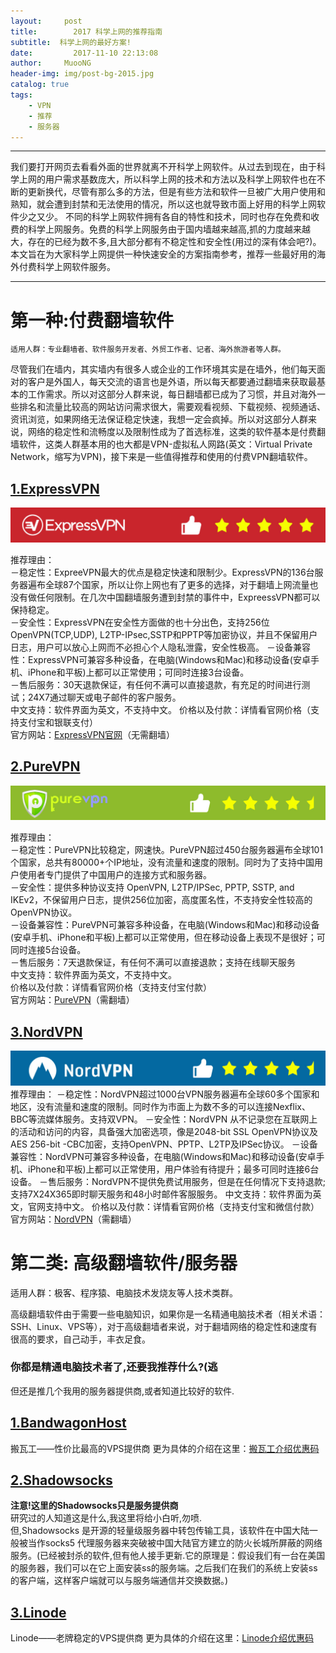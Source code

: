 ```yaml
---
layout:     post
title:        2017 科学上网的推荐指南
subtitle:  科学上网的最好方案!
date:         2017-11-10 22:13:08
author:     MuooNG
header-img: img/post-bg-2015.jpg
catalog: true
tags:
    - VPN
    - 推荐
    - 服务器
---
```


----------

我们要打开网页去看看外面的世界就离不开科学上网软件。从过去到现在，由于科学上网的用户需求基数庞大，所以科学上网的技术和方法以及科学上网软件也在不断的更新换代，尽管有那么多的方法，但是有些方法和软件一旦被广大用户使用和熟知，就会遭到封禁和无法使用的情况，所以这也就导致市面上好用的科学上网软件少之又少。
不同的科学上网软件拥有各自的特性和技术，同时也存在免费和收费的科学上网服务。免费的科学上网服务由于国内墙越来越高,抓的力度越来越大，存在的已经为数不多,且大部分都有不稳定性和安全性(用过的深有体会吧?)。
本文旨在为大家科学上网提供一种快速安全的方案指南参考，推荐一些最好用的海外付费科学上网软件服务。

----------
# 第一种:付费翻墙软件
    适用人群：专业翻墙者、软件服务开发者、外贸工作者、记者、海外旅游者等人群。
   尽管我们在墙内，其实墙内有很多人或企业的工作环境其实是在墙外，他们每天面对的客户是外国人，每天交流的语言也是外语，所以每天都要通过翻墙来获取最基本的工作需求。所以对这部分人群来说，每日翻墙都已成为了习惯，并且对海外一些排名和流量比较高的网站访问需求很大，需要观看视频、下载视频、视频通话、资讯浏览，如果网络无法保证稳定快速，我想一定会疯掉。所以对这部分人群来说，网络的稳定性和流畅度以及限制性成为了首选标准，这类的软件基本是付费翻墙软件，这类人群基本用的也大都是VPN-虚拟私人网路(英文：Virtual Private Network，缩写为VPN)，接下来是一些值得推荐和使用的付费VPN翻墙软件。

## [1.ExpressVPN](https://www.expressvpn.com/)
![expressvpn_review.jpg](https://github.com/MuooNg/muoong.github.io/blob/master/img/it-img/expressvpn_review.jpg)

  推荐理由：  
  －稳定性：ExpreeVPN最大的优点是稳定快速和限制少。ExpressVPN的136台服务器遍布全球87个国家，所以让你上网也有了更多的选择，对于翻墙上网流量也没有做任何限制。在几次中国翻墙服务遭到封禁的事件中，ExpreessVPN都可以保持稳定。  
  －安全性：ExpressVPN在安全性方面做的也十分出色，支持256位OpenVPN(TCP,UDP), L2TP-IPsec,SSTP和PPTP等加密协议，并且不保留用户日志，用户可以放心上网而不必担心个人隐私泄露，安全性极高。
  －设备兼容性：ExpressVPN可兼容多种设备，在电脑(Windows和Mac)和移动设备(安卓手机、iPhone和平板)上都可以正常使用；可同时连接3台设备。   
  －售后服务：30天退款保证，有任何不满可以直接退款，有充足的时间进行测试；24X7通过聊天或电子邮件的客户服务。  
  中文支持：软件界面为英文，不支持中文。
  价格以及付款：详情看官网价格（支持支付宝和银联支付）  
  官方网站：[ExpressVPN官网](https://www.expressvpn.com/)（无需翻墙）


## [2.PureVPN](https://www.purevpn.com/order-now.php)
![purevpn_review.jpg](https://github.com/MuooNg/muoong.github.io/blob/master/img/it-img/purevpn_review.jpg)

  推荐理由：   
  －稳定性：PureVPN比较稳定，网速快。PureVPN超过450台服务器遍布全球101个国家，总共有80000+个IP地址，没有流量和速度的限制。同时为了支持中国用户使用者专门提供了中国用户的连接方式和服务器。    
  －安全性：提供多种协议支持 OpenVPN, L2TP/IPSec, PPTP, SSTP, and IKEv2，不保留用户日志，提供256位加密，高度匿名性，不支持安全性较高的OpenVPN协议。   
  －设备兼容性：PureVPN可兼容多种设备，在电脑(Windows和Mac)和移动设备(安卓手机、iPhone和平板)上都可以正常使用，但在移动设备上表现不是很好；可同时连接5台设备。    
  －售后服务：7天退款保证，有任何不满可以直接退款；支持在线聊天服务   
  中文支持：软件界面为英文，不支持中文。   
  价格以及付款：详情看官网价格（支持支付宝付款）   
  官方网站：[PureVPN](还没上图片所以目前没有链接)（需翻墙）


## [3.NordVPN](https://nordvpn.com/zh/)  
![nordvpn_review.jpg](https://github.com/MuooNg/muoong.github.io/blob/master/img/it-img/nordvpn_review.jpg)
推荐理由：
－稳定性：NordVPN超过1000台VPN服务器遍布全球60多个国家和地区，没有流量和速度的限制。同时作为市面上为数不多的可以连接Nexflix、BBC等流媒体服务。支持双VPN。
－安全性：NordVPN 从不记录您在互联网上的活动和访问的内容，具备强大加密选项，像是2048-bit SSL OpenVPN协议及AES 256-bit -CBC加密，支持OpenVPN、PPTP、L2TP及IPSec协议。
－设备兼容性：NordVPN可兼容多种设备，在电脑(Windows和Mac)和移动设备(安卓手机、iPhone和平板)上都可以正常使用，用户体验有待提升；最多可同时连接6台设备。
－售后服务：NordVPN不提供免费试用服务，但是在任何情况下支持退款;支持7X24X365即时聊天服务和48小时邮件客服服务。
中文支持：软件界面为英文，官网支持中文。
价格以及付款：详情看官网价格（支持支付宝和微信付款）
官方网站：[NordVPN](https://nordvpn.com/zh/)（需翻墙）


# 第二类: 高级翻墙软件/服务器
适用人群：极客、程序猿、电脑技术发烧友等人技术类群。

  高级翻墙软件由于需要一些电脑知识，如果你是一名精通电脑技术者（相关术语：SSH、Linux、VPS等），对于高级翻墙者来说，对于翻墙网络的稳定性和速度有很高的要求，自己动手，丰衣足食。

### 你都是精通电脑技术者了,还要我推荐什么?(逃
  但还是推几个我用的服务器提供商,或者知道比较好的软件.

  ## [1.BandwagonHost](https://bandwagonhost.com/aff.php?aff=15460)  
  搬瓦工——性价比最高的VPS提供商
  更为具体的介绍在这里：[搬瓦工介绍优惠码](https://www.vpszh.com/%E6%90%AC%E7%93%A6%E5%B7%A5vps%E4%BB%8B%E7%BB%8D%E4%BC%98%E6%83%A0%E7%A0%81)
  ## [2.Shadowsocks](https://goo.gl/0ZWhm4)
  **注意!这里的Shadowsocks只是服务提供商**  
  研究过的人知道这是什么,我这里将给小白听,勿喷.      
  但,Shadowsocks 是开源的轻量级服务器中转包传输工具，该软件在中国大陆一般被当作socks5 代理服务器来突破被中国大陆官方建立的防火长城所屏蔽的网络服务。(已经被封杀的软件,但有他人接手更新.它的原理是：假设我们有一台在美国的服务器，我们可以在它上面安装ss的服务端。之后我们在我们的系统上安装ss的客户端，这样客户端就可以与服务端通信并交换数据。)
  ## [3.Linode](https://www.vpszh.com/goto/g8t4)
  Linode——老牌稳定的VPS提供商
  更为具体的介绍在这里：[Linode介绍优惠码](https://www.vpszh.com/linodevps%E4%BB%8B%E7%BB%8D%E4%BC%98%E6%83%A0%E7%A0%81)
